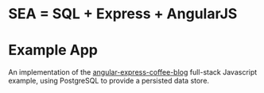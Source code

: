 # SEA = SQL + Express + AngularJS
# Example App

An implementation of the [angular-express-coffee-blog](https://github.com/tdumitrescu/angular-express-coffee-blog) full-stack Javascript example, using PostgreSQL to provide a persisted data store.
